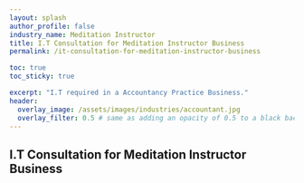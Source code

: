 ```yaml
---
layout: splash 
author_profile: false 
industry_name: Meditation Instructor
title: I.T Consultation for Meditation Instructor Business
permalink: /it-consultation-for-meditation-instructor-business

toc: true
toc_sticky: true

excerpt: "I.T required in a Accountancy Practice Business."
header:
  overlay_image: /assets/images/industries/accountant.jpg
  overlay_filter: 0.5 # same as adding an opacity of 0.5 to a black background
---
```


## I.T Consultation for Meditation Instructor Business